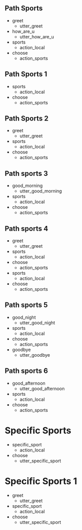 ## Path Sports
* greet 
    - utter_greet
* how_are_u
    - utter_how_are_u
* sports
    - action_local
* choose
    - action_sports

## Path Sports 1
* sports
    - action_local
* choose
    - action_sports

## Path Sports 2
* greet 
    - utter_greet
* sports
    - action_local
* choose
    - action_sports

## Path sports 3
* good_morning
    - utter_good_morning
* sports
    - action_local
* choose
    - action_sports

## Path sports 4
* greet
    - utter_greet
* sports
    - action_local
* choose
    - action_sports
* sports
    - action_local
* choose
    - action_sports

## Path sports 5
* good_night
    - utter_good_night
* sports
    - action_local
* choose
    - action_sports
* goodbye
    - utter_goodbye

## Path sports 6
* good_afternoon
    - utter_good_afternoon
* sports
    - action_local
* choose
    - action_sports

# Specific Sports
* specific_sport
    - action_local
* choose
    - utter_specific_sport

# Specific Sports 1
* greet
    - utter_greet
* specific_sport
    - action_local
* choose 
    - utter_specific_sport